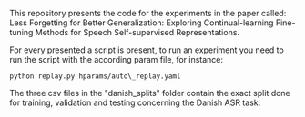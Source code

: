 This repository presents the code for the experiments in the paper called: Less Forgetting for Better Generalization: Exploring Continual-learning Fine-tuning Methods for Speech Self-supervised Representations. 

For every presented a script is present, to run an experiment you need to run the script with the according param file, for instance:

```
python replay.py hparams/auto\_replay.yaml
```


The three csv files in the "danish\_splits" folder contain the exact split done for training, validation and testing concerning the Danish ASR task.
